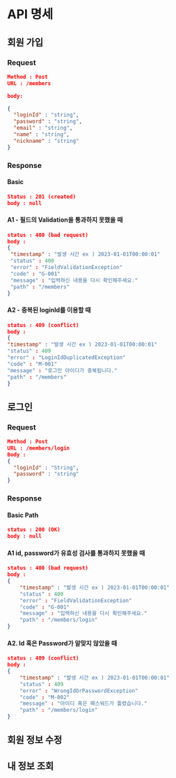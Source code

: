 


# API 명세


## 회원 가입

### Request

```json
Method : Post
URL : /members

body:

{
  "loginId" : "string",
  "password" : "string",
  "email" : "string",
  "name" : "string",
  "nickname" : "string"
}

```

### Response

#### Basic
```json
Status : 201 (created)
body : null
```


#### A1 - 필드의 Validation을 통과하지 못했을 때
```json
status : 400 (bad request)
body : 
{
 "timestamp" : "발생 시간 ex ) 2023-01-01T00:00:01"
 "status" : 400
 "error" : "FieldValidationException"
 "code" : "G-001"
 "message" : "입력하신 내용을 다시 확인해주세요."
 "path" : "/members"
}

```

#### A2 - 중복된 loginId를 이용할 때
```json
status : 409 (conflict)
body :
{
"timestamp" : "발생 시간 ex ) 2023-01-01T00:00:01"
"status" : 409
"error" : "LoginIdDuplicatedException"
"code" : "M-001"
"message" : "로그인 아이디가 중복됩니다."
"path" : "/members"
}
```



## 로그인

### Request
```json
Method : Post
URL : /members/login
Body : 
{
  "loginId" : "String",
  "password" : "string"
}

```

### Response

#### Basic Path

```json
status : 200 (OK)
body : null
```

#### A1 id, password가 유효성 검사를 통과하지 못했을 때
```json
status : 400 (bad request)
body :
{
    "timestamp" : "발생 시간 ex ) 2023-01-01T00:00:01"
    "status" : 400
    "error" : "FieldValidationException"
    "code" : "G-001"
    "message" : "입력하신 내용을 다시 확인해주세요."
    "path" : "/members/login"
}

```


#### A2. Id 혹은 Password가 알맞지 않았을 때 

```json
status : 409 (conflict)
body :
{
    "timestamp" : "발생 시간 ex ) 2023-01-01T00:00:01"
    "status" : 409
    "error" : "WrongIdOrPasswordException"
    "code" : "M-002"
    "message" : "아이디 혹은 패스워드가 틀렸습니다."
    "path" : "/members/login"
}

```



## 회원 정보 수정




## 내 정보 조회


